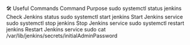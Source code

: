 🛠 Useful Commands
Command	Purpose
sudo systemctl status jenkins	Check Jenkins status
sudo systemctl start jenkins	Start Jenkins service
sudo systemctl stop jenkins	Stop Jenkins service
sudo systemctl restart jenkins	Restart Jenkins service
sudo cat /var/lib/jenkins/secrets/initialAdminPassword
